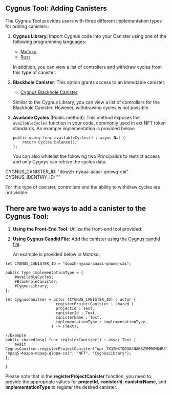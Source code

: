 ## Cygnus Tool: Adding Canisters

The Cygnus Tool provides users with three different implementation types for adding canisters:

1. **Cygnus Library**: Import Cygnus code into your Canister using one of the following programming languages:
   - [Motoko](https://github.com/CygnusIC/SDK/tree/master/motoko)
   - [Rust](https://github.com/CygnusIC/SDK/tree/master/rust)

   In addition, you can view a list of controllers and withdraw cycles from this type of canister.

2. **Blackhole Canister**: This option grants access to an immutable canister.
   - [Cygnus Blackhole Canister](https://github.com/CygnusIC/Blackhole_Canister)

   Similar to the Cygnus Library, you can view a list of controllers for the Blackhole Canister. However, withdrawing cycles is not possible.

3. **Available Cycles** (Public method): This method exposes the `availableCycles` function in your code, commonly used in ext NFT token standards.
   An example implementation is provided below:

	```motoko
	public query func availableCycles() : async Nat {	
		return Cycles.balance();
	};
	```
   You can also whitelist the following two PrincipalIds to restrict access and only Cygnys can retrive the cycles data. 
   
  CYGNUS_CANISTER_ID: "dowzh-nyaaa-aaaai-qnowq-cai"
  CYGNUS_IDENTIRY_ID: ""
  
 For this type of canister, controllers and the ability to withdraw cycles are not visible.

## There are two ways to add a canister to the Cygnus Tool:

1. **Using the Front-End Tool**: Utilize the front-end tool provided.
2. **Using Cygnus Candid File**: Add the canister using the [Cygnus candid file](https://github.com/CygnusIC/implementation-/blob/main/Cygnus.did).

   An example is provided below in Motoko:

```Motoko
let CYGNUS_CANISTER_ID = "dowzh-nyaaa-aaaai-qnowq-cai";

public type implementationType = {
	#AvailableCycles;
	#BlackholeCanister;
	#CygnusLibrary;
};

let CygnusCanitser = actor (CYGNUS_CANISTER_ID) : actor {
                      registerProjectCanister : shared (
                      projectId : Text,
                      canisterId : Text,
                      canisterName : Text,
                      implementationType : implementationType,
                    ) -> (Text);

//Example
public shared(msg) func registerCanister() : async Text {
	await CygnusCanitser.registerProjectCanister("upr_7X32NXTQD304NABSZVMM6MB4R3", "mpaq5-4aapa-nqaag-qlppa-cai", "NFT", "CygnusLibrary");
};

}
```

Please note that in the **registerProjectCanister** function, you need to provide the appropriate values for **projectId**, **canisterId**, **canisterName**, and **implementationType** to register the desired canister.
